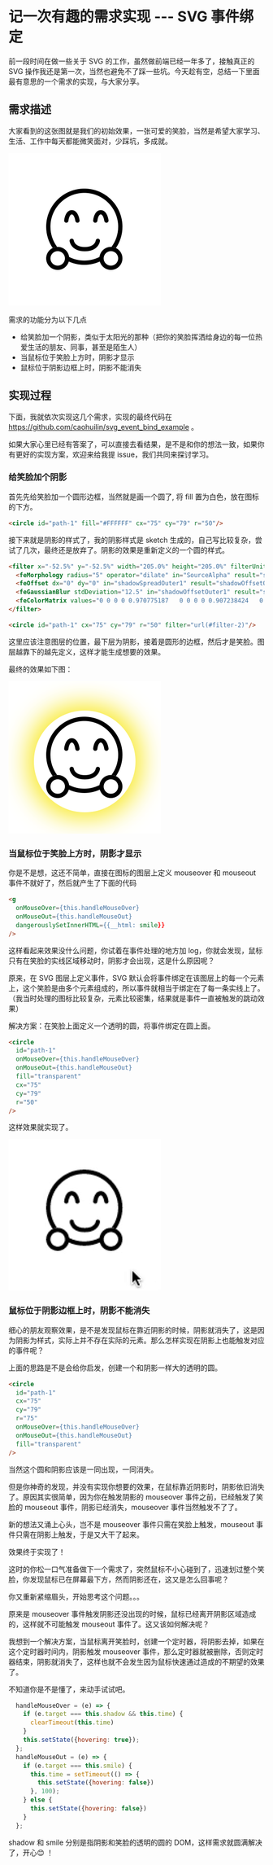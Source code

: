# 记一次有趣的需求实现 --- SVG 事件绑定

前一段时间在做一些关于 SVG 的工作，虽然做前端已经一年多了，接触真正的 SVG 操作我还是第一次，当然也避免不了踩一些坑。今天趁有空，总结一下里面最有意思的一个需求的实现，与大家分享。

## 需求描述

大家看到的这张图就是我们的初始效果，一张可爱的笑脸，当然是希望大家学习、生活、工作中每天都能微笑面对，少踩坑，多成就。

![smile_origin](../../static/smile_origin.svg)

需求的功能分为以下几点

- 给笑脸加一个阴影，类似于太阳光的那种（把你的笑脸挥洒给身边的每一位热爱生活的朋友、同事，甚至是陌生人）
- 当鼠标位于笑脸上方时，阴影才显示
- 鼠标位于阴影边框上时，阴影不能消失

## 实现过程

下面，我就依次实现这几个需求，实现的最终代码在 https://github.com/caohuilin/svg_event_bind_example 。

如果大家心里已经有答案了，可以直接去看结果，是不是和你的想法一致，如果你有更好的实现方案，欢迎来给我提 issue，我们共同来探讨学习。

### 给笑脸加个阴影

首先先给笑脸加一个圆形边框，当然就是画一个圆了, 将 fill 置为白色，放在图标的下方。

```html
<circle id="path-1" fill="#FFFFFF" cx="75" cy="79" r="50"/>
```

接下来就是阴影的样式了，我的阴影样式是 sketch 生成的，自己写比较复杂，尝试了几次，最终还是放弃了。阴影的效果是重新定义的一个圆的样式。

```html
<filter x="-52.5%" y="-52.5%" width="205.0%" height="205.0%" filterUnits="objectBoundingBox" id="filter-2">
  <feMorphology radius="5" operator="dilate" in="SourceAlpha" result="shadowSpreadOuter1"/>
  <feOffset dx="0" dy="0" in="shadowSpreadOuter1" result="shadowOffsetOuter1"/>
  <feGaussianBlur stdDeviation="12.5" in="shadowOffsetOuter1" result="shadowBlurOuter1"/>
  <feColorMatrix values="0 0 0 0 0.970775187   0 0 0 0 0.907238424   0 0 0 0 0.109462149  0 0 0 1 0" type="matrix" in="shadowBlurOuter1"/>
</filter>
```

```html
<circle id="path-1" cx="75" cy="79" r="50" filter="url(#filter-2)"/>
```

这里应该注意图层的位置，最下层为阴影，接着是圆形的边框，然后才是笑脸。图层越靠下的越先定义，这样才能生成想要的效果。

最终的效果如下图：

![smile_shadow](../../static/smile_shadow.svg)

### 当鼠标位于笑脸上方时，阴影才显示

你是不是想，这还不简单，直接在图标的图层上定义 mouseover 和 mouseout 事件不就好了，然后就产生了下面的代码

```html
<g
  onMouseOver={this.handleMouseOver}
  onMouseOut={this.handleMouseOut}
  dangerouslySetInnerHTML={{__html: smile}}
/>
```

这样看起来效果没什么问题，你试着在事件处理的地方加 log，你就会发现，鼠标只有在笑脸的实线区域移动时，阴影才会出现，这是什么原因呢？

原来，在 SVG 图层上定义事件，SVG 默认会将事件绑定在该图层上的每一个元素上，这个笑脸是由多个元素组成的，所以事件就相当于绑定在了每一条实线上了。（我当时处理的图标比较复杂，元素比较密集，结果就是事件一直被触发的跳动效果）

解决方案：在笑脸上面定义一个透明的圆，将事件绑定在圆上面。

```html
<circle
  id="path-1"
  onMouseOver={this.handleMouseOver}
  onMouseOut={this.handleMouseOut}
  fill="transparent"
  cx="75"
  cy="79"
  r="50"
/>
```

这样效果就实现了。

![smild_hover](../../static/smile_hover.gif)

### 鼠标位于阴影边框上时，阴影不能消失

细心的朋友观察效果，是不是发现鼠标在靠近阴影的时候，阴影就消失了，这是因为阴影为样式，实际上并不存在实际的元素。那么怎样实现在阴影上也能触发对应的事件呢？

上面的思路是不是会给你启发，创建一个和阴影一样大的透明的圆。

```html
<circle
  id="path-1"
  cx="75"
  cy="79"
  r="75"
  onMouseOver={this.handleMouseOver}
  onMouseOut={this.handleMouseOut}
  fill="transparent"
/>
```

当然这个圆和阴影应该是一同出现，一同消失。

但是你神奇的发现，并没有实现你想要的效果，在鼠标靠近阴影时，阴影依旧消失了。原因其实很简单，因为你在触发阴影的 mouseover 事件之前，已经触发了笑脸的 mouseout 事件，阴影已经消失，mouseover 事件当然触发不了了。

新的想法又涌上心头，岂不是 mouseover 事件只需在笑脸上触发，mouseout 事件只需在阴影上触发，于是又大干了起来。

效果终于实现了！

这时的你松一口气准备做下一个需求了，突然鼠标不小心碰到了，迅速划过整个笑脸，你发现鼠标已在屏幕最下方，然而阴影还在，这又是怎么回事呢？

你又重新紧缩眉头，开始思考这个问题。。。

原来是 mouseover 事件触发阴影还没出现的时候，鼠标已经离开阴影区域造成的，这样就不可能触发 mouseout 事件了。这又该如何解决呢？

我想到一个解决方案，当鼠标离开笑脸时，创建一个定时器，将阴影去掉，如果在这个定时器时间内，阴影触发 mouseover 事件，那么定时器就被删除，否则定时器结束，阴影就消失了，这样也就不会发生因为鼠标快速通过造成的不期望的效果了。

不知道你是不是懂了，来动手试试吧。

```js
  handleMouseOver = (e) => {
    if (e.target === this.shadow && this.time) {
      clearTimeout(this.time)
    }
    this.setState({hovering: true});
  };
  handleMouseOut = (e) => {
    if (e.target === this.smile) {
      this.time = setTimeout(() => {
        this.setState({hovering: false})
      }, 100);
    } else {
      this.setState({hovering: false})
    }
  };
```

shadow 和 smile 分别是指阴影和笑脸的透明的圆的 DOM，这样需求就圆满解决了，开心😊 ！
